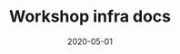 ---
layout: post
title:  "Workshop infra docs"
description: "Setting up lab environments for tech workshops with hands on sections can be simple if well documented. Take a look at our documentation."
date:   2020-05-01
banner_preview: terraform/preview.png
redirect_to: https://ckaserer.dev/train
category: doc
tags: [docs, terraform, cloud]
---